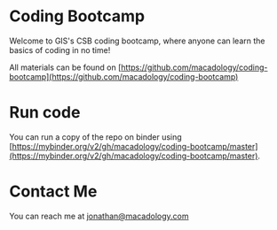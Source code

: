 # Coding Bootcamp
Welcome to GIS's CSB coding bootcamp, where anyone can learn the basics of coding in no time!

All materials can be found on [https://github.com/macadology/coding-bootcamp](https://github.com/macadology/coding-bootcamp)

# Run code
You can run a copy of the repo on binder using [https://mybinder.org/v2/gh/macadology/coding-bootcamp/master](https://mybinder.org/v2/gh/macadology/coding-bootcamp/master).


# Contact Me
You can reach me at [jonathan@macadology.com](jonathan@macadology.com)

